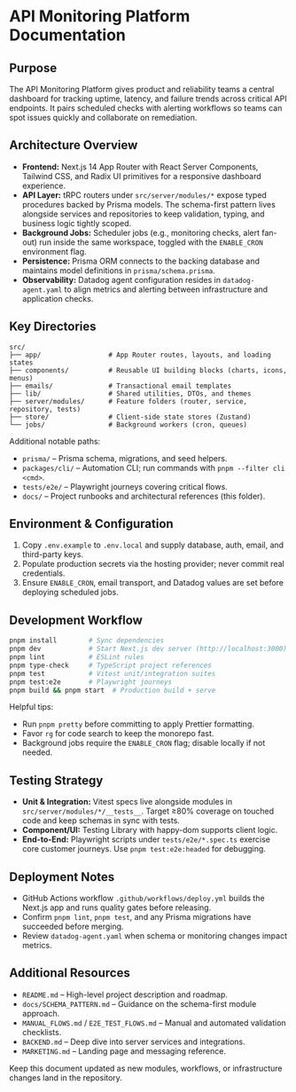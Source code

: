 # API Monitoring Platform Documentation

## Purpose

The API Monitoring Platform gives product and reliability teams a central
dashboard for tracking uptime, latency, and failure trends across critical API
endpoints. It pairs scheduled checks with alerting workflows so teams can spot
issues quickly and collaborate on remediation.

## Architecture Overview

- **Frontend:** Next.js 14 App Router with React Server Components, Tailwind CSS,
  and Radix UI primitives for a responsive dashboard experience.
- **API Layer:** tRPC routers under `src/server/modules/*` expose typed
  procedures backed by Prisma models. The schema-first pattern lives alongside
  services and repositories to keep validation, typing, and business logic
  tightly scoped.
- **Background Jobs:** Scheduler jobs (e.g., monitoring checks, alert fan-out)
  run inside the same workspace, toggled with the `ENABLE_CRON` environment
  flag.
- **Persistence:** Prisma ORM connects to the backing database and maintains
  model definitions in `prisma/schema.prisma`.
- **Observability:** Datadog agent configuration resides in `datadog-agent.yaml`
  to align metrics and alerting between infrastructure and application checks.

## Key Directories

```
src/
├── app/                 # App Router routes, layouts, and loading states
├── components/          # Reusable UI building blocks (charts, icons, menus)
├── emails/              # Transactional email templates
├── lib/                 # Shared utilities, DTOs, and themes
├── server/modules/      # Feature folders (router, service, repository, tests)
├── store/               # Client-side state stores (Zustand)
└── jobs/                # Background workers (cron, queues)
```

Additional notable paths:

- `prisma/` – Prisma schema, migrations, and seed helpers.
- `packages/cli/` – Automation CLI; run commands with `pnpm --filter cli <cmd>`.
- `tests/e2e/` – Playwright journeys covering critical flows.
- `docs/` – Project runbooks and architectural references (this folder).

## Environment & Configuration

1. Copy `.env.example` to `.env.local` and supply database, auth, email, and
   third-party keys.
2. Populate production secrets via the hosting provider; never commit real
   credentials.
3. Ensure `ENABLE_CRON`, email transport, and Datadog values are set before
   deploying scheduled jobs.

## Development Workflow

```bash
pnpm install        # Sync dependencies
pnpm dev            # Start Next.js dev server (http://localhost:3000)
pnpm lint           # ESLint rules
pnpm type-check     # TypeScript project references
pnpm test           # Vitest unit/integration suites
pnpm test:e2e       # Playwright journeys
pnpm build && pnpm start  # Production build + serve
```

Helpful tips:

- Run `pnpm pretty` before committing to apply Prettier formatting.
- Favor `rg` for code search to keep the monorepo fast.
- Background jobs require the `ENABLE_CRON` flag; disable locally if not needed.

## Testing Strategy

- **Unit & Integration:** Vitest specs live alongside modules in
  `src/server/modules/*/__tests__`. Target ≥80% coverage on touched code and
  keep schemas in sync with tests.
- **Component/UI:** Testing Library with happy-dom supports client logic.
- **End-to-End:** Playwright scripts under `tests/e2e/*.spec.ts` exercise core
  customer journeys. Use `pnpm test:e2e:headed` for debugging.

## Deployment Notes

- GitHub Actions workflow `.github/workflows/deploy.yml` builds the Next.js app
  and runs quality gates before releasing.
- Confirm `pnpm lint`, `pnpm test`, and any Prisma migrations have succeeded
  before merging.
- Review `datadog-agent.yaml` when schema or monitoring changes impact metrics.

## Additional Resources

- `README.md` – High-level project description and roadmap.
- `docs/SCHEMA_PATTERN.md` – Guidance on the schema-first module approach.
- `MANUAL_FLOWS.md` / `E2E_TEST_FLOWS.md` – Manual and automated validation
  checklists.
- `BACKEND.md` – Deep dive into server services and integrations.
- `MARKETING.md` – Landing page and messaging reference.

Keep this document updated as new modules, workflows, or infrastructure changes
land in the repository.
